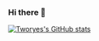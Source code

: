 ### Hi there 👋

<!--
**Tworye01/Tworye01** is a ✨ _special_ ✨ repository because its `README.md` (this file) appears on your GitHub profile.

Here are some ideas to get you started:

- 🔭 I’m currently working on ...
- 🌱 I’m currently learning ...
- 👯 I’m looking to collaborate on ...
- 🤔 I’m looking for help with ...
- 💬 Ask me about ...
- 📫 How to reach me: ...
- 😄 Pronouns: ...
- ⚡ Fun fact: ...
-->
[![Tworyes's GitHub stats](https://github-readme-stats.vercel.app/api?username=Tworye01)](https://github.com/Tworye01/github-readme-stats)
